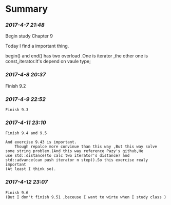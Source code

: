 Summary
==================================

### *2017-4-7 21:48*

Begin study Chapter 9

Today I find a important thing.

begin() and end() has two overload .One is iterator ,the other one is const_iterator.It's depend on vaule type;


### *2017-4-8 20:37*

Finish 9.2

### *2017-4-9 22:52*

	Finish 9.3

### *2017-4-11 23:10*

	Finish 9.4 and 9.5

	And exercise 9.43 is important.
		Though repalce more convinue than this way ,But this way solve some string problem.(And this way reference Pazy's github,He
	use std::distance(to calc two iterator's distance) and std::advance(can push iterator n step)).So this exercise realy important
	(At least I think so).	

### *2017-4-12 23:07*

	Finish 9.6
	(But I don't finish 9.51 ,beceuse I want to wirte when I study class )
